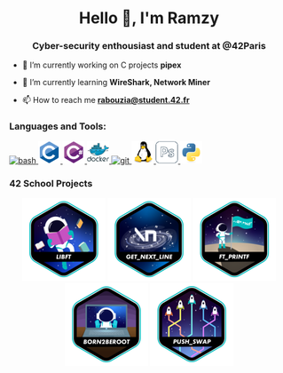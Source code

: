 <h1 align="center">Hello 👋, I'm Ramzy</h1>
<h3 align="center">Cyber-security enthousiast and student at @42Paris</h3>

- 🔭 I’m currently working on C projects **pipex**

- 🌱 I’m currently learning **WireShark, Network Miner**

- 📫 How to reach me **rabouzia@student.42.fr**
<p align="left">
</p>

<h3 align="left">Languages and Tools:</h3>
<p align="left"> <a href="https://www.gnu.org/software/bash/" target="_blank" rel="noreferrer"> <img src="https://www.vectorlogo.zone/logos/gnu_bash/gnu_bash-icon.svg" alt="bash" width="40" height="40"/> </a> <a href="https://www.cprogramming.com/" target="_blank" rel="noreferrer"> <img src="https://raw.githubusercontent.com/devicons/devicon/master/icons/c/c-original.svg" alt="c" width="40" height="40"/> </a> <a href="https://www.w3schools.com/cs/" target="_blank" rel="noreferrer"> <img src="https://raw.githubusercontent.com/devicons/devicon/master/icons/csharp/csharp-original.svg" alt="csharp" width="40" height="40"/> </a> <a href="https://www.docker.com/" target="_blank" rel="noreferrer"> <img src="https://raw.githubusercontent.com/devicons/devicon/master/icons/docker/docker-original-wordmark.svg" alt="docker" width="40" height="40"/> </a> <a href="https://git-scm.com/" target="_blank" rel="noreferrer"> <img src="https://www.vectorlogo.zone/logos/git-scm/git-scm-icon.svg" alt="git" width="40" height="40"/> </a> <a href="https://www.linux.org/" target="_blank" rel="noreferrer"> <img src="https://raw.githubusercontent.com/devicons/devicon/master/icons/linux/linux-original.svg" alt="linux" width="40" height="40"/> </a> <a href="https://www.photoshop.com/en" target="_blank" rel="noreferrer"> <img src="https://raw.githubusercontent.com/devicons/devicon/master/icons/photoshop/photoshop-line.svg" alt="photoshop" width="40" height="40"/> </a> <a href="https://www.python.org" target="_blank" rel="noreferrer"> <img src="https://raw.githubusercontent.com/devicons/devicon/master/icons/python/python-original.svg" alt="python" width="40" height="40"/> </a> </p>

### 42 School Projects
<div align="center">

<a href="https://github.com/rabouzia/42-tc-libft">![42 Badge](https://github.com/mcombeau/mcombeau/blob/main/42_badges/libfte.png)</a>
<a href="https://github.com/rabouzia/42-tc-get_next_line">![42 Badge](https://github.com/mcombeau/mcombeau/blob/main/42_badges/get_next_linee.png)</a>
<a href="https://github.com/rabouzia/42-tc-ft_printf">![42 Badge](https://github.com/mcombeau/mcombeau/blob/main/42_badges/ft_printfe.png)</a>
<a href="https://github.com/rabouzia/42-tc-Born2beroot">![42 Badge](https://github.com/mcombeau/mcombeau/blob/main/42_badges/born2beroote.png)</a>
<a href="https://github.com/rabouzia/42-tc-push_swap">![42 Badge](https://github.com/mcombeau/mcombeau/blob/main/42_badges/push_swape.png)</a>

<!-- 
<a href="https://github.com/mcombeau/net_practice">![42 Badge](https://github.com/mcombeau/mcombeau/blob/main/42_badges/netpracticee.png)</a>
<a href="https://github.com/mcombeau/inception">![42 Badge](https://github.com/mcombeau/mcombeau/blob/main/42_badges/inceptione.png)</a>
<a href="https://github.com/mcombeau/ft_transcendance">![42 Badge](https://github.com/mcombeau/mcombeau/blob/main/42_badges/ft_transcendencee.png)</a>
<a href="https://github.com/mcombeau/ft_irc">![42 Badge](https://github.com/mcombeau/mcombeau/blob/main/42_badges/ft_irce.png)</a>
<a href="https://github.com/mcombeau/cub3D">![42 Badge](https://github.com/mcombeau/mcombeau/blob/main/42_badges/cub3de.png)</a>
<a href="https://github.com/mcombeau/Cpp_Modules">![42 Badge](https://github.com/mcombeau/mcombeau/blob/main/42_badges/cppe.png)</a>
<a href="https://github.com/mcombeau/minishell">![42 Badge](https://github.com/mcombeau/mcombeau/blob/main/42_badges/minishelle.png)</a>
<a href="https://github.com/mcombeau/philosophers">![42 Badge](https://github.com/mcombeau/mcombeau/blob/main/42_badges/philosopherse.png)</a>
<a href="https://github.com/mcombeau/pipex">![42 Badge](https://github.com/mcombeau/mcombeau/blob/main/42_badges/pipexe.png)</a>
<a href="https://github.com/mcombeau/fract-ol">![42 Badge](https://github.com/mcombeau/mcombeau/blob/main/42_badges/fract-ole.png)</a>
<a href="">![42 Badge](https://github.com/mcombeau/mcombeau/blob/main/42_badges/so_longn.png)</a>
<a href="">![42 Badge](https://github.com/mcombeau/mcombeau/blob/main/42_badges/fdfn.png)</a> 
<a href="">![42 Badge](https://github.com/mcombeau/mcombeau/blob/main/42_badges/minitalkn.png)</a>
<a href="">![42 Badge](https://github.com/mcombeau/mcombeau/blob/main/42_badges/minirtn.png)</a>
<a href="">![42 Badge](https://github.com/mcombeau/mcombeau/blob/main/42_badges/ft_containersn.png)</a>
<a href="">![42 Badge](https://github.com/mcombeau/mcombeau/blob/main/42_badges/ft_servicesn.png)</a>
<a href="">![42 Badge](https://github.com/mcombeau/mcombeau/blob/main/42_badges/webservn.png)</a>

<a href="">![42 Badge](https://github.com/mcombeau/mcombeau/blob/main/42_badges/ft_transcendencen.png)</a>
<a href="">![42 Badge](https://github.com/mcombeau/mcombeau/blob/main/42_badges/common_coren.png)</a>
-->
</div>
